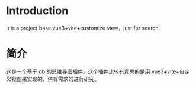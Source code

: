 # Introduction

lt is a project base vue3+vite+customize view，just for search.

# 简介

这是一个基于 ob 的思维导图插件，这个插件比较有意思的是用 vue3+vite+自定义视图来实现的，供有需求的进行研究。
